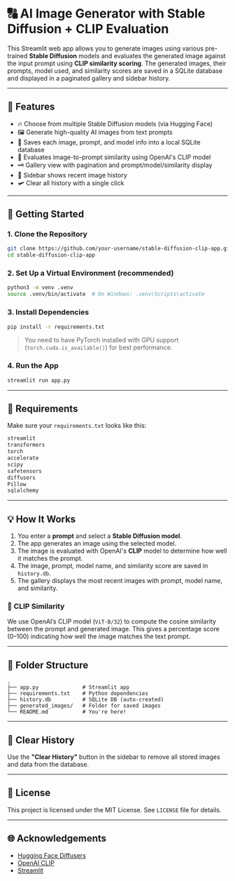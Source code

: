 # 🔠 AI Image Generator with Stable Diffusion + CLIP Evaluation

This Streamlit web app allows you to generate images using various pre-trained **Stable Diffusion** models and evaluates the generated image against the input prompt using **CLIP similarity scoring**. The generated images, their prompts, model used, and similarity scores are saved in a SQLite database and displayed in a paginated gallery and sidebar history.

---

## 📸 Features

* 🔥 Choose from multiple Stable Diffusion models (via Hugging Face)
* 🖼️ Generate high-quality AI images from text prompts
* 📂 Saves each image, prompt, and model info into a local SQLite database
* 🧠 Evaluates image-to-prompt similarity using OpenAI's CLIP model
* 🗝️ Gallery view with pagination and prompt/model/similarity display
* 📜 Sidebar shows recent image history
* 🛩️ Clear all history with a single click

---

## 🚀 Getting Started

### 1. Clone the Repository

```bash
git clone https://github.com/your-username/stable-diffusion-clip-app.git
cd stable-diffusion-clip-app
```

### 2. Set Up a Virtual Environment (recommended)

```bash
python3 -m venv .venv
source .venv/bin/activate  # On Windows: .venv\Scripts\activate
```

### 3. Install Dependencies

```bash
pip install -r requirements.txt
```

> You need to have PyTorch installed with GPU support (`torch.cuda.is_available()`) for best performance.

### 4. Run the App

```bash
streamlit run app.py
```

---

## 📆 Requirements

Make sure your `requirements.txt` looks like this:

```txt
streamlit
transformers
torch
accelerate
scipy
safetensors
diffusers
Pillow
sqlalchemy
```


---

## 💡 How It Works

1. You enter a **prompt** and select a **Stable Diffusion model**.
2. The app generates an image using the selected model.
3. The image is evaluated with OpenAI's **CLIP** model to determine how well it matches the prompt.
4. The image, prompt, model name, and similarity score are saved in `history.db`.
5. The gallery displays the most recent images with prompt, model name, and similarity.

### 🧠 CLIP Similarity

We use OpenAI’s CLIP model (`ViT-B/32`) to compute the cosine similarity between the prompt and generated image. This gives a percentage score (0–100) indicating how well the image matches the text prompt.

---

## 📁 Folder Structure

```
.
├── app.py              # Streamlit app
├── requirements.txt    # Python dependencies
├── history.db          # SQLite DB (auto-created)
├── generated_images/   # Folder for saved images
└── README.md           # You're here!
```

---

## 𞷠️ Clear History

Use the **"Clear History"** button in the sidebar to remove all stored images and data from the database.

---

## 📄 License

This project is licensed under the MIT License. See `LICENSE` file for details.

---

## 🌐 Acknowledgements

* [Hugging Face Diffusers](https://github.com/huggingface/diffusers)
* [OpenAI CLIP](https://github.com/openai/CLIP)
* [Streamlit](https://streamlit.io/)
